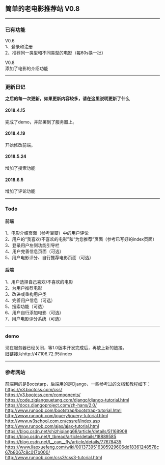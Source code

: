 ## 简单的老电影推荐站 V0.8  

---
### 已有功能  
V0.6  
1、登录和注册  
2、推荐同一类型和不同类型的电影（每60s换一批）  
  
V0.8  
添加了电影的介绍功能  

---  
### 更新日记  
**之后的每一次更新，如果更新内容较多，请在这里说明更新了什么**  
  
  
#### 2018.4.15  
完成了demo，并部署到了服务器上。  
#### 2018.4.19  
开始修改前端。  
#### 2018.5.24  
增加了搜索功能  
#### 2018.6.5  
增加了评论功能  

---
### Todo  
#### 前端
1、电影介绍页面（参考豆瓣）中的用户评论  
2、用户的“我喜欢/不喜欢的电影”和“为您推荐”页面（参考已写好的index页面）  
3、登录用户左侧功能引导栏  
4、用户完善信息页面（可选）  
5、用户电影评分、自行推荐电影页面（可选）  
  
#### 后端
1、用户选择自己喜欢/不喜欢的电影  
2、为用户推荐电影  
3、改进或重构用户类  
4、完善用户信息（可选）  
5、搜索功能（可选）  
6、用户自行添加电影（可选）  
7、用户电影评分系统（可选）  

---
### demo  
现在服务器已经关闭，等1.0版本开发完成后，再放上新的链接。  
旧链接为http://47.106.72.95/index  

---  

### 参考网站  
前端用的是Bootstarp，后端用的是Django，一些参考过的文档和教程如下：  
https://v3.bootcss.com/css/  
https://v3.bootcss.com/components/  
https://code.ziqiangxuetang.com/django/django-tutorial.html  
https://docs.djangoproject.com/zh-hans/2.0/  
http://www.runoob.com/bootstrap/bootstrap-tutorial.html  
http://www.runoob.com/jquery/jquery-tutorial.html  
http://www.w3school.com.cn/cssref/index.asp  
http://www.runoob.com/ajax/ajax-tutorial.html  
https://blog.csdn.net/shizhiqiang68/article/details/51168908  
https://blog.csdn.net/t_tbread/article/details/18889585  
https://blog.csdn.net/I__can__fly/article/details/77678435  
https://www.liaoxuefeng.com/wiki/0013739516305929606dd18361248578c67b8067c8c017b000/  
http://www.runoob.com/css3/css3-tutorial.html  
